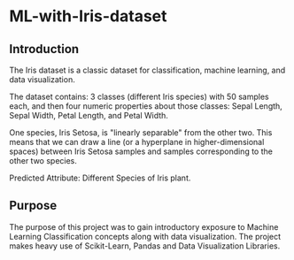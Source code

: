 # ML-with-Iris-dataset

## Introduction
The Iris dataset is a classic dataset for classification, machine learning, and data visualization.

The dataset contains: 3 classes (different Iris species) with 50 samples each, and then four numeric properties about those classes: Sepal Length, Sepal Width, Petal Length, and Petal Width.

One species, Iris Setosa, is "linearly separable" from the other two. This means that we can draw a line (or a hyperplane in higher-dimensional spaces) between Iris Setosa samples and samples corresponding to the other two species.

Predicted Attribute: Different Species of Iris plant.

## Purpose
The purpose of this project was to gain introductory exposure to Machine Learning Classification concepts along with data visualization. The project makes heavy use of Scikit-Learn, Pandas and Data Visualization Libraries.
